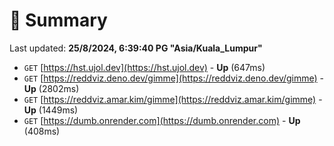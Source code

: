 # 📖 Summary
Last updated: **25/8/2024, 6:39:40 PG "Asia/Kuala_Lumpur"**

- `GET` [https://hst.ujol.dev](https://hst.ujol.dev) - **Up** (647ms)
- `GET` [https://reddviz.deno.dev/gimme](https://reddviz.deno.dev/gimme) - **Up** (2802ms)
- `GET` [https://reddviz.amar.kim/gimme](https://reddviz.amar.kim/gimme) - **Up** (1449ms)
- `GET` [https://dumb.onrender.com](https://dumb.onrender.com) - **Up** (408ms)

